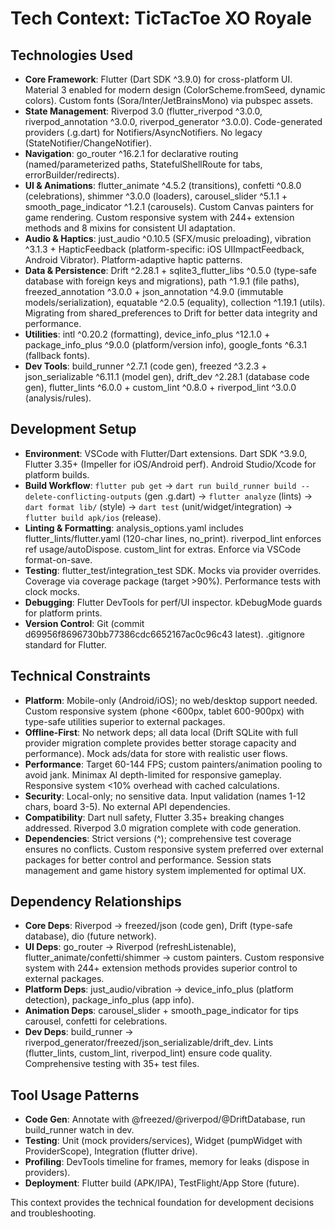 # Tech Context: TicTacToe XO Royale

## Technologies Used
- **Core Framework**: Flutter (Dart SDK ^3.9.0) for cross-platform UI. Material 3 enabled for modern design (ColorScheme.fromSeed, dynamic colors). Custom fonts (Sora/Inter/JetBrainsMono) via pubspec assets.
- **State Management**: Riverpod 3.0 (flutter_riverpod ^3.0.0, riverpod_annotation ^3.0.0, riverpod_generator ^3.0.0). Code-generated providers (.g.dart) for Notifiers/AsyncNotifiers. No legacy (StateNotifier/ChangeNotifier).
- **Navigation**: go_router ^16.2.1 for declarative routing (named/parameterized paths, StatefulShellRoute for tabs, errorBuilder/redirects).
- **UI & Animations**: flutter_animate ^4.5.2 (transitions), confetti ^0.8.0 (celebrations), shimmer ^3.0.0 (loaders), carousel_slider ^5.1.1 + smooth_page_indicator ^1.2.1 (carousels). Custom Canvas painters for game rendering. Custom responsive system with 244+ extension methods and 8 mixins for consistent UI adaptation.
- **Audio & Haptics**: just_audio ^0.10.5 (SFX/music preloading), vibration ^3.1.3 + HapticFeedback (platform-specific: iOS UIImpactFeedback, Android Vibrator). Platform-adaptive haptic patterns.
- **Data & Persistence**: Drift ^2.28.1 + sqlite3_flutter_libs ^0.5.0 (type-safe database with foreign keys and migrations), path ^1.9.1 (file paths), freezed_annotation ^3.0.0 + json_annotation ^4.9.0 (immutable models/serialization), equatable ^2.0.5 (equality), collection ^1.19.1 (utils). Migrating from shared_preferences to Drift for better data integrity and performance.
- **Utilities**: intl ^0.20.2 (formatting), device_info_plus ^12.1.0 + package_info_plus ^9.0.0 (platform/version info), google_fonts ^6.3.1 (fallback fonts).
- **Dev Tools**: build_runner ^2.7.1 (code gen), freezed ^3.2.3 + json_serializable ^6.11.1 (model gen), drift_dev ^2.28.1 (database code gen), flutter_lints ^6.0.0 + custom_lint ^0.8.0 + riverpod_lint ^3.0.0 (analysis/rules).

## Development Setup
- **Environment**: VSCode with Flutter/Dart extensions. Dart SDK ^3.9.0, Flutter 3.35+ (Impeller for iOS/Android perf). Android Studio/Xcode for platform builds.
- **Build Workflow**: `flutter pub get` -> `dart run build_runner build --delete-conflicting-outputs` (gen .g.dart) -> `flutter analyze` (lints) -> `dart format lib/` (style) -> `dart test` (unit/widget/integration) -> `flutter build apk/ios` (release).
- **Linting & Formatting**: analysis_options.yaml includes flutter_lints/flutter.yaml (120-char lines, no_print). riverpod_lint enforces ref usage/autoDispose. custom_lint for extras. Enforce via VSCode format-on-save.
- **Testing**: flutter_test/integration_test SDK. Mocks via provider overrides. Coverage via coverage package (target >90%). Performance tests with clock mocks.
- **Debugging**: Flutter DevTools for perf/UI inspector. kDebugMode guards for platform prints.
- **Version Control**: Git (commit d69956f8696730bb77386cdc6652167ac0c96c43 latest). .gitignore standard for Flutter.

## Technical Constraints
- **Platform**: Mobile-only (Android/iOS); no web/desktop support needed. Custom responsive system (phone <600px, tablet 600-900px) with type-safe utilities superior to external packages.
- **Offline-First**: No network deps; all data local (Drift SQLite with full provider migration complete provides better storage capacity and performance). Mock ads/data for store with realistic user flows.
- **Performance**: Target 60-144 FPS; custom painters/animation pooling to avoid jank. Minimax AI depth-limited for responsive gameplay. Responsive system <10% overhead with cached calculations.
- **Security**: Local-only; no sensitive data. Input validation (names 1-12 chars, board 3-5). No external API dependencies.
- **Compatibility**: Dart null safety, Flutter 3.35+ breaking changes addressed. Riverpod 3.0 migration complete with code generation.
- **Dependencies**: Strict versions (^); comprehensive test coverage ensures no conflicts. Custom responsive system preferred over external packages for better control and performance. Session stats management and game history system implemented for optimal UX.

## Dependency Relationships
- **Core Deps**: Riverpod -> freezed/json (code gen), Drift (type-safe database), dio (future network).
- **UI Deps**: go_router -> Riverpod (refreshListenable), flutter_animate/confetti/shimmer -> custom painters. Custom responsive system with 244+ extension methods provides superior control to external packages.
- **Platform Deps**: just_audio/vibration -> device_info_plus (platform detection), package_info_plus (app info).
- **Animation Deps**: carousel_slider + smooth_page_indicator for tips carousel, confetti for celebrations.
- **Dev Deps**: build_runner -> riverpod_generator/freezed/json_serializable/drift_dev. Lints (flutter_lints, custom_lint, riverpod_lint) ensure code quality. Comprehensive testing with 35+ test files.

## Tool Usage Patterns
- **Code Gen**: Annotate with @freezed/@riverpod/@DriftDatabase, run build_runner watch in dev.
- **Testing**: Unit (mock providers/services), Widget (pumpWidget with ProviderScope), Integration (flutter drive).
- **Profiling**: DevTools timeline for frames, memory for leaks (dispose in providers).
- **Deployment**: Flutter build (APK/IPA), TestFlight/App Store (future).

This context provides the technical foundation for development decisions and troubleshooting.
